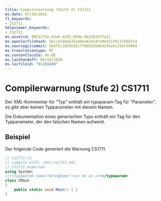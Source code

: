```yaml
---
title: Compilerwarnung (Stufe 2) CS1711
ms.date: 07/20/2015
f1_keywords:
- CS1711
helpviewer_keywords:
- CS1711
ms.assetid: 0021275a-43eb-4295-929e-bb3283577a11
ms.openlocfilehash: 56cc41b0ab31ed8ea63424fa9b421f011558d7cd
ms.sourcegitcommit: 5b475c1855b32cf78d2d1bbb4295e4c236f39464
ms.translationtype: MT
ms.contentlocale: de-DE
ms.lasthandoff: 09/24/2020
ms.locfileid: "91201849"
---
```

# <a name="compiler-warning-level-2-cs1711"></a>Compilerwarnung (Stufe 2) CS1711

Der XML-Kommentar für "Typ" enthält ein typeparam-Tag für "Parameter", es gibt aber keinen Typparameter mit diesem Namen.  
  
 Die Dokumentation eines generischen Typs enthält ein Tag für den Typparameter, der den falschen Namen aufweist.  
  
## <a name="example"></a>Beispiel  

 Der folgende Code generiert die Warnung CS1711.  
  
```csharp  
// cs1711.cs  
// compile with: /doc:cs1711.xml  
// CS1711 expected  
using System;  
///<typeparam name="WrongName">can be an int</typeparam>  
class CMain  
{  
    public static void Main() { }  
}  
```
